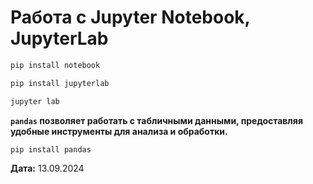 # Работа с Jupyter Notebook, JupyterLab


```bash
pip install notebook
```

```bash
pip install jupyterlab
```

```bash
jupyter lab
```

**`pandas` позволяет работать с табличными данными, предоставляя удобные инструменты для анализа и обработки.**

```bash
pip install pandas
```


**Дата:** 13.09.2024